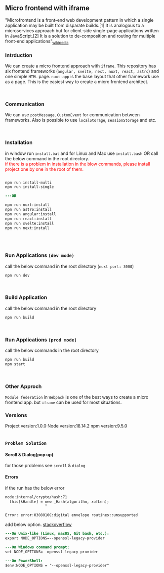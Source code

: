 ## Micro frontend with iframe 
"Microfrontend is a front-end web development pattern in which a single application may be built from disparate builds.[1] It is analogous to a microservices approach but for client-side single-page applications written in JavaScript.[2] It is a solution to de-composition and routing for multiple front-end applications"<sub>[wikipedia](https://en.wikipedia.org/wiki/Microfrontend)</sub>
<br>

### **Intrduction**
We can create a micro frontend approach with `iframe`. This repository has six frontend frameworks (`angular, svelte, next, nuxt, react, astro`) and one simple `HTML` page. `nuxt-app` is the base layout that other framework use as a page. This is the easiest way to create a micro frontend architect.

<br>

### **Communication**
We can use `postMessage`, `CustomEvent` for communication between frameworks. Also is possible to use `localStorage`, `sessionStorage` and etc.

<br>

### **Installation**
in window run `install.bat` and for Linux and Mac use `install.bash`
OR
call the below command in the root directory. <br><span style="color:red;">if there is a problem in installation in the blow commands, please install project one by one in the root of them.</span>

```diff

npm run install-multi
npm run install-single

---OR

npm run nuxt:install 
npm run astro:install 
npm run angular:install 
npm run react:install 
npm run svelte:install 
npm run next:install
```

<br><br>
### **Run Applications `(dev mode)`**
call the below command in the root directory (`nuxt port: 3000`)
```bash
npm run dev
```
<br>

### **Build Application**
call the below command in the root directory
```bash
npm run build
```
<br>

### **Run Applications `(prod mode)`**
call the below commands in the root directory 
```bash
npm run build
npm start
```
<br>

### **Other Approch**
`Module federation` in `Webpack` is one of the best ways to create a micro frontend app. but `iframe` can be used for most situations.
### **Versions**
Project version:1.0.0
Node version:18.14.2
npm version:9.5.0
<br>
<br>
### **`Problem Solution`**
#### **Scroll & Dialog(pop up)**
for those problems see `scroll` & `dialog` 
<br>
#### **Errors**
if the run has the below error
```diff
node:internal/crypto/hash:71
  this[kHandle] = new _Hash(algorithm, xofLen);
                  ^

Error: error:0308010C:digital envelope routines::unsupported
```
add below option. [stackoverflow](https://stackoverflow.com/questions/69692842/error-message-error0308010cdigital-envelope-routinesunsupported)
```diff
---On Unix-like (Linux, macOS, Git bash, etc.):
export NODE_OPTIONS=--openssl-legacy-provider

---On Windows command prompt:
set NODE_OPTIONS=--openssl-legacy-provider

---On PowerShell:
$env:NODE_OPTIONS = "--openssl-legacy-provider"
```
